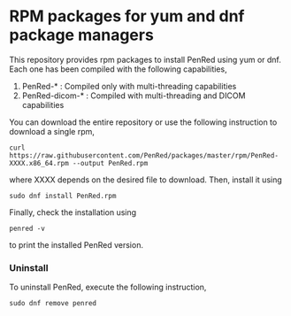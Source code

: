 # RPM packages for yum and dnf package managers

This repository provides rpm packages to install PenRed using yum or dnf. Each one has been
compiled with the following capabilities,

1. PenRed-* : Compiled only with multi-threading capabilities
2. PenRed-dicom-* : Compiled with multi-threading and DICOM capabilities

You can download the entire repository or use the following instruction to download a single rpm,

```console
curl https://raw.githubusercontent.com/PenRed/packages/master/rpm/PenRed-XXXX.x86_64.rpm --output PenRed.rpm
```
where XXXX depends on the desired file to download. Then, install it using

```
sudo dnf install PenRed.rpm
```

Finally, check the installation using 

```
penred -v
```
to print the installed PenRed version.

### Uninstall

To uninstall PenRed, execute the following instruction,

```
sudo dnf remove penred
```
